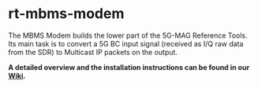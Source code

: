 # rt-mbms-modem

The MBMS Modem builds the lower part of the 5G-MAG Reference Tools. Its main task is to convert a 5G BC input signal (received as I/Q raw data from the SDR) to Multicast IP packets on the output.

**A detailed overview and the installation instructions can be found in our [Wiki](https://github.com/5G-MAG/Documentation-and-Architecture/wiki/MBMS-Modem).**
